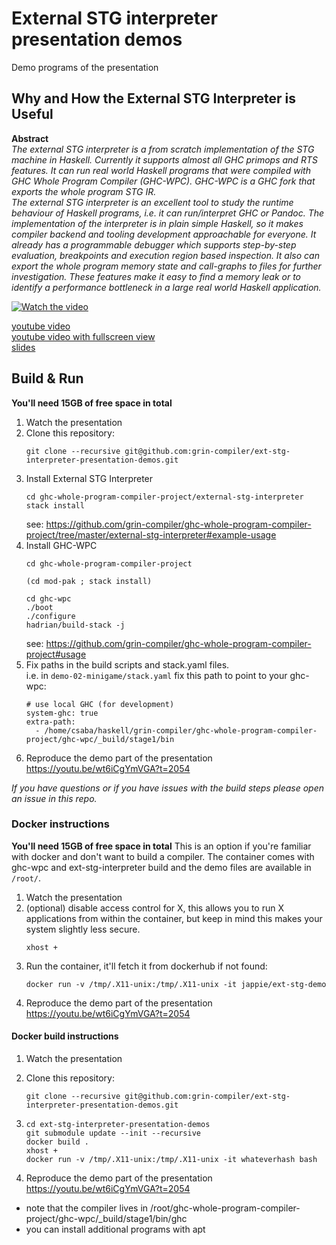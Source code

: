 # External STG interpreter presentation demos

Demo programs of the presentation

## Why and How the External STG Interpreter is Useful

**Abstract**  
*The external STG interpreter is a from scratch implementation of the STG machine in Haskell.
Currently it supports almost all GHC primops and RTS features.
It can run real world Haskell programs that were compiled with GHC Whole Program Compiler (GHC-WPC).
GHC-WPC is a GHC fork that exports the whole program STG IR.  
The external STG interpreter is an excellent tool to study the runtime behaviour of Haskell programs, i.e. it can run/interpret GHC or Pandoc.
The implementation of the interpreter is in plain simple Haskell, so it makes compiler backend and tooling development approachable for everyone.
It already has a programmable debugger which supports step-by-step evaluation, breakpoints and execution region based inspection.
It also can export the whole program memory state and call-graphs to files for further investigation.
These features make it easy to find a memory leak or to identify a performance bottleneck in a large real world Haskell application.*

[![Watch the video](https://img.youtube.com/vi/wt6iCgYmVGA/hqdefault.jpg)](https://youtu.be/wt6iCgYmVGA)

[youtube video](https://www.youtube.com/watch?v=wt6iCgYmVGA)  
[youtube video with fullscreen view](https://www.youtube.com/watch?v=Ey5OFPkxF_w)  
[slides](https://docs.google.com/presentation/d/1Lmfpwtx_7TbIAGYnSE0HqkawRu75y2GGwbObuu0xYPY/edit#slide=id.p)


## Build & Run

**You'll need 15GB of free space in total**

1. Watch the presentation
2. Clone this repository:
   ```
   git clone --recursive git@github.com:grin-compiler/ext-stg-interpreter-presentation-demos.git
   ```
2. Install External STG Interpreter
   ```
   cd ghc-whole-program-compiler-project/external-stg-interpreter
   stack install
   ```
   see: https://github.com/grin-compiler/ghc-whole-program-compiler-project/tree/master/external-stg-interpreter#example-usage
3. Install GHC-WPC  
   ```
   cd ghc-whole-program-compiler-project

   (cd mod-pak ; stack install)

   cd ghc-wpc
   ./boot
   ./configure
   hadrian/build-stack -j
   ```
   see: https://github.com/grin-compiler/ghc-whole-program-compiler-project#usage
4. Fix paths in the build scripts and stack.yaml files.  
   i.e. in `demo-02-minigame/stack.yaml` fix this path to point to your ghc-wpc:
   ```
   # use local GHC (for development)
   system-ghc: true
   extra-path:
     - /home/csaba/haskell/grin-compiler/ghc-whole-program-compiler-project/ghc-wpc/_build/stage1/bin
   ```
5. Reproduce the demo part of the presentation  
   https://youtu.be/wt6iCgYmVGA?t=2054

*If you have questions or if you have issues with the build steps please open an issue in this repo.*


### Docker instructions
**You'll need 15GB of free space in total**
This is an option if you're familiar with docker and don't want to build a compiler.
The container comes with ghc-wpc and ext-stg-interpreter build and the demo files are
available in `/root/`.
1. Watch the presentation
2. (optional) disable access control for X,
   this allows you to run X applications from within the container,
   but keep in mind this makes your system slightly less secure.
   ```
   xhost +
   ```
3. Run the container, it'll fetch it from dockerhub if not found:
   ```
   docker run -v /tmp/.X11-unix:/tmp/.X11-unix -it jappie/ext-stg-demo
   ```
4. Reproduce the demo part of the presentation
   https://youtu.be/wt6iCgYmVGA?t=2054


#### Docker build instructions

1. Watch the presentation
2. Clone this repository:
   ```
   git clone --recursive git@github.com:grin-compiler/ext-stg-interpreter-presentation-demos.git
   ```
3. ```
   cd ext-stg-interpreter-presentation-demos
   git submodule update --init --recursive
   docker build .
   xhost +
   docker run -v /tmp/.X11-unix:/tmp/.X11-unix -it whateverhash bash
   ```

4. Reproduce the demo part of the presentation  
   https://youtu.be/wt6iCgYmVGA?t=2054

+ note that the compiler lives in /root/ghc-whole-program-compiler-project/ghc-wpc/_build/stage1/bin/ghc
+ you can install additional programs with apt
